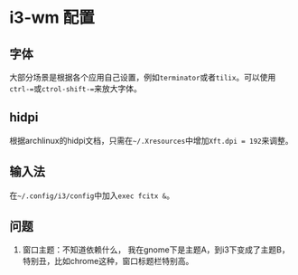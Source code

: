 # i3-wm 配置

## 字体

大部分场景是根据各个应用自己设置，例如`terminator`或者`tilix`。可以使用`ctrl-=`或`ctrol-shift-=`来放大字体。

## hidpi

根据archlinux的hidpi文档，只需在`~/.Xresources`中增加`Xft.dpi = 192`来调整。

## 输入法

在`~/.config/i3/config`中加入`exec fcitx &`。

## 问题

1. 窗口主题：不知道依赖什么， 我在gnome下是主题A，到i3下变成了主题B，特别丑，比如chrome这种，窗口标题栏特别高。
